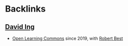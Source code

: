 
# Backlinks
## [David Ing](<David Ing.md>)
- [Open Learning Commons](http://openlearning.cc/base/) since 2019, with [Robert Best](<Robert Best.md>)


